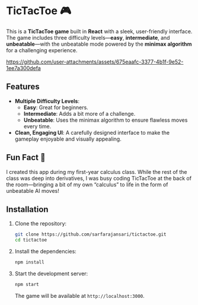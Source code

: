 # TicTacToe 🎮

This is a **TicTacToe game** built in **React** with a sleek, user-friendly interface. The game includes three difficulty levels—**easy**, **intermediate**, and **unbeatable**—with the unbeatable mode powered by the **minimax algorithm** for a challenging experience.


https://github.com/user-attachments/assets/675eaafc-3377-4b1f-9e52-1ee7a300defa


## Features

- **Multiple Difficulty Levels**:
  - **Easy**: Great for beginners.
  - **Intermediate**: Adds a bit more of a challenge.
  - **Unbeatable**: Uses the minimax algorithm to ensure flawless moves every time.
- **Clean, Engaging UI**: A carefully designed interface to make the gameplay enjoyable and visually appealing.

## Fun Fact 🎉

I created this app during my first-year calculus class. While the rest of the class was deep into derivatives, I was busy coding TicTacToe at the back of the room—bringing a bit of my own “calculus” to life in the form of unbeatable AI moves!

## Installation

1. Clone the repository:
   ```bash
   git clone https://github.com/sarfarajansari/tictactoe.git
   cd tictactoe
   ```

2. Install the dependencies:
   ```bash
   npm install
   ```

3. Start the development server:
   ```bash
   npm start
   ```
   The game will be available at `http://localhost:3000`.
